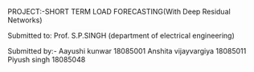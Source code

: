  PROJECT:-SHORT TERM LOAD FORECASTING(With Deep Residual Networks)


Submitted to: Prof. S.P.SINGH
                         (department of electrical engineering)

Submitted by:-  Aayushi kunwar         18085001
                Anshita vijayvargiya   18085011
                Piyush singh           18085048
